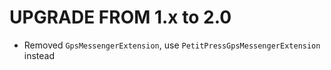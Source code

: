 UPGRADE FROM 1.x to 2.0
=======================

 * Removed `GpsMessengerExtension`, use `PetitPressGpsMessengerExtension` instead
